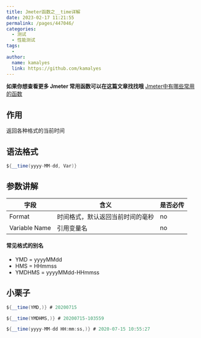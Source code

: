 ```yaml
---
title: Jmeter函数之__time详解
date: 2023-02-17 11:21:55
permalink: /pages/447046/
categories:
  - 测试
  - 性能测试
tags:
  - 
author: 
  name: kamalyes
  link: https://github.com/kamalyes
---
```

**如果你想查看更多 Jmeter 常用函数可以在这篇文章找找哦**
[Jmeter中有哪些常用的函数](./01.Jmeter中有哪些常用的函数.md)

作用
--

返回各种格式的当前时间

语法格式
----

```java
${__time(yyyy-MM-dd, Var)}
```

参数讲解
----

| 字段 | 含义 | 是否必传 |
| --- | --- | --- |
| Format | 时间格式，默认返回当前时间的毫秒 | no |
| Variable Name | 引用变量名 | no |

#### 常见格式的别名

*   YMD = yyyyMMdd
*   HMS = HHmmss
*   YMDHMS = yyyyMMdd-HHmmss

小栗子
---

```java
${__time(YMD,)} # 20200715
```

```java
${__time(YMDHMS,)} # 20200715-103559
```

```java
${__time(yyyy-MM-dd HH:mm:ss,)} # 2020-07-15 10:55:27
```
